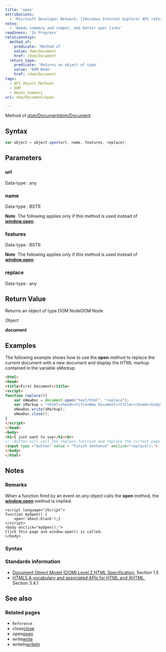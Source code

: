 ```yaml
---
title: 'open'
attributions:
  - 'Microsoft Developer Network: [[Windows Internet Explorer API reference](http://msdn.microsoft.com/en-us/library/ie/hh828809%28v=vs.85%29.aspx) Article]'
notes:
  - 'Needs summary and compat, and better spec links'
readiness: 'In Progress'
relationships:
  method_of:
    predicate: 'Method of '
    value: dom/Document
    href: /dom/Document
  return_type:
    predicate: 'Returns an object of type  '
    value: 'DOM Node'
    href: /dom/Document
tags:
  - API_Object_Methods
  - DOM
  - Needs_Summary
uri: dom/Document/open

---
```

Method of [dom/Document](/dom/Document)[dom/Document](/dom/Document)

## Syntax

``` js
var object = object.open(url, name, features, replace);
```

## Parameters

### url

 Data-type
:   any

### name

 Data-type
:   BSTR

**Note**  The following applies only if this method is used instead of [**window.open**](/dom/Window/open).

### features

 Data-type
:   BSTR

**Note**  The following applies only if this method is used instead of [**window.open**](/dom/Window/open).

### replace

 Data-type
:   any

## Return Value

Returns an object of type DOM NodeDOM Node

Object

**document**

## Examples

The following example shows how to use the **open** method to replace the current document with a new document and display the HTML markup contained in the variable *sMarkup*.

``` html
<html>
<head>
<title>First Document</title>
<script>
function replace(){
    var oNewDoc = document.open("text/html", "replace");
    var sMarkup = "<html><head><title>New Document</title></head><body>Hello, world</body></html>";
    oNewDoc.write(sMarkup);
    oNewDoc.close();
}
</script>
</head>
<body>
<h1>I just want to say</h1><br>
<!--Button will call the replace function and replace the current page with a new one-->
<input type ="button" value = "Finish Sentence" onclick="replace();">
</body>
</html>
```

## Notes

### Remarks

When a function fired by an event on any object calls the **open** method, the [**window.open**](/dom/Window/open) method is implied.

    <script language="JScript">
    function myOpen() {
        open('about:blank');}
    </script>
    <body onclick="myOpen();">
    Click this page and window.open() is called.
    </body>

### Syntax

### Standards information

-   [Document Object Model (DOM) Level 2 HTML Specification](http://go.microsoft.com/fwlink/p/?linkid=196991), Section 1.5
-   [HTML5 A vocabulary and associated APIs for HTML and XHTML](http://go.microsoft.com/fwlink/p/?linkid=221374), Section 3.4.1

## See also

### Related pages

-   `Reference`
-   close[close](/dom/Window/close)
-   open[open](/dom/Window/open)
-   write[write](/dom/Document/write)
-   writeln[writeln](/dom/Document/writeln)
